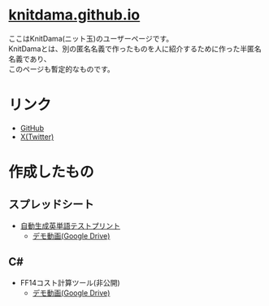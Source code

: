 # [knitdama.github.io](https://knitdama.github.io/)
ここはKnitDama(ニット玉)のユーザーページです。  
KnitDamaとは、別の匿名名義で作ったものを人に紹介するために作った半匿名名義であり、  
このページも暫定的なものです。

# リンク
- [GitHub](https://github.com/KnitDama)
- [X(Twitter)](https://x.com/KnitDama)

# 作成したもの
## スプレッドシート
- [自動生成英単語テストプリント](https://docs.google.com/spreadsheets/d/1YQjUfZ7Of6rfiYvLLa87TU1xTF0ZGqmtyfvZCrbaT5M/edit?usp=sharing)  
  - [デモ動画(Google Drive)](https://drive.google.com/file/d/1pZYPT5uOLf067OpSWa-tKS4Qhei0Ag7h/view?usp=sharing)

## C#
- FF14コスト計算ツール(非公開)  
  - [デモ動画(Google Drive)](https://drive.google.com/file/d/1zvEoPhB_jtwYtWJ001InHi-ojV-L909H/view?usp=sharing)
